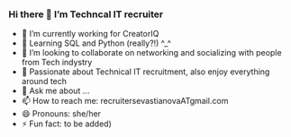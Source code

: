 ### Hi there 👋 I’m Techncal IT recruiter
- 🔭 I’m currently working for CreatorIQ
- 🌱 Learning SQL and Python (really?!) ^_^ 
- 👯 I’m looking to collaborate on networking and socializing with people from Tech indystry
- 🦄 Passionate about Technical IT recruitment, also enjoy everything around tech 
- 💬 Ask me about ...
- 📫 How to reach me: recruitersevastianovaATgmail.com
- 😄 Pronouns: she/her
- ⚡ Fun fact: to be added)
